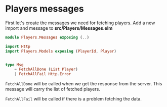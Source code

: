 # Players messages

First let's create the messages we need for fetching players. Add a new import and message to __src/Players/Messages.elm__

```elm
module Players.Messages exposing (..)

import Http
import Players.Models exposing (PlayerId, Player)


type Msg
    = FetchAllDone (List Player)
    | FetchAllFail Http.Error
```

`FetchAllDone` will be called when we get the response from the server. This message will carry the list of fetched players.

`FetchAllFail` will be called if there is a problem fetching the data.

